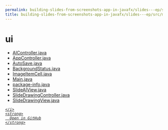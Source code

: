 ```yaml
---
permalink: building-slides-from-screenshots-app-in-javafx/slides---ep/src/main/java/engineer/mathsoftware/blog/slides/ui
title: building-slides-from-screenshots-app-in-javafx/slides---ep/src/main/java/engineer/mathsoftware/blog/slides/ui
---
```


# ui
<ul>
  <li>
    <a href="AIController.java">
      AIController.java
    </a>
  </li>
  <li>
    <a href="AppController.java">
      AppController.java
    </a>
  </li>
  <li>
    <a href="AutoSave.java">
      AutoSave.java
    </a>
  </li>
  <li>
    <a href="BackgroundStatus.java">
      BackgroundStatus.java
    </a>
  </li>
  <li>
    <a href="ImageItemCell.java">
      ImageItemCell.java
    </a>
  </li>
  <li>
    <a href="Main.java">
      Main.java
    </a>
  </li>
  <li>
    <a href="package-info.java">
      package-info.java
    </a>
  </li>
  <li>
    <a href="SlideAIView.java">
      SlideAIView.java
    </a>
  </li>
  <li>
    <a href="SlideDrawingController.java">
      SlideDrawingController.java
    </a>
  </li>
  <li>
    <a href="SlideDrawingView.java">
      SlideDrawingView.java
    </a>
  </li>
</ul>
<div class="social open-gh-btn my-4">
  <a class="btn btn-github" href="https://github.com/tobiasbriones/blog/tree/main/swe/dev/java/javafx/drawing/productivity/building-slides-from-screenshots-app-in-javafx/slides---ep/src/main/java/engineer/mathsoftware/blog/slides/ui" target="_blank">
    <i class="fab fa-github">
      
    </i>
    <strong>
      Open in GitHub
    </strong>
  </a>
</div>